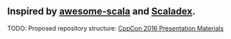 ## Inspired by [awesome-scala](https://github.com/lauris/awesome-scala) and [Scaladex](https://index.scala-lang.org/).  


TODO: Proposed repository structure: [CppCon 2016 Presentation Materials](https://github.com/CppCon/CppCon2016)
